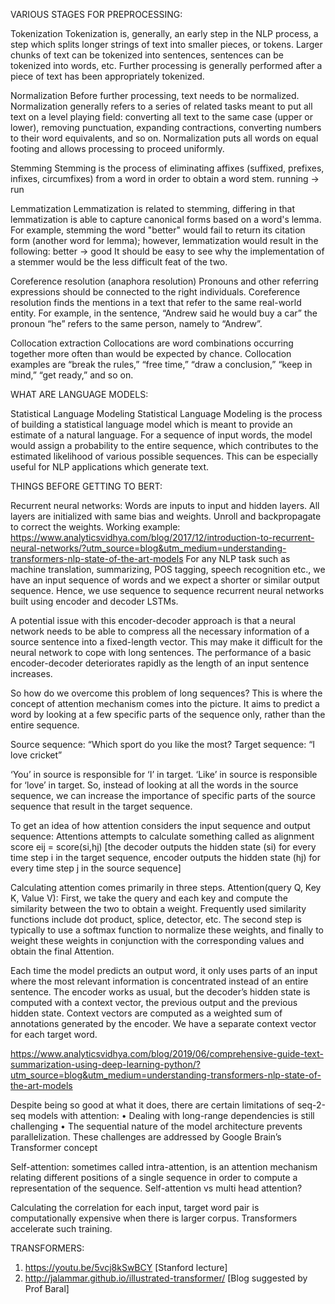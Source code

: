 VARIOUS STAGES FOR PREPROCESSING:

Tokenization
Tokenization is, generally, an early step in the NLP process, a step which splits longer strings of text into smaller pieces, or tokens. Larger chunks of text can be tokenized into sentences, sentences can be tokenized into words, etc. Further processing is generally performed after a piece of text has been appropriately tokenized.


Normalization
Before further processing, text needs to be normalized. Normalization generally refers to a series of related tasks meant to put all text on a level playing field: converting all text to the same case (upper or lower), removing punctuation, expanding contractions, converting numbers to their word equivalents, and so on. Normalization puts all words on equal footing and allows processing to proceed uniformly.

Stemming
Stemming is the process of eliminating affixes (suffixed, prefixes, infixes, circumfixes) from a word in order to obtain a word stem.
running → run

Lemmatization
Lemmatization is related to stemming, differing in that lemmatization is able to capture canonical forms based on a word's lemma.
For example, stemming the word "better" would fail to return its citation form (another word for lemma); however, lemmatization would result in the following:
better → good
It should be easy to see why the implementation of a stemmer would be the less difficult feat of the two.

Coreference resolution (anaphora resolution)
Pronouns and other referring expressions should be connected to the right individuals. Coreference resolution finds the mentions in a text that refer to the same real-world entity. For example, in the sentence, “Andrew said he would buy a car” the pronoun “he” refers to the same person, namely to “Andrew”.

Collocation extraction
Collocations are word combinations occurring together more often than would be expected by chance. Collocation examples are “break the rules,” “free time,” “draw a conclusion,” “keep in mind,” “get ready,” and so on.

WHAT ARE LANGUAGE MODELS:

Statistical Language Modeling
Statistical Language Modeling is the process of building a statistical language model which is meant to provide an estimate of a natural language. For a sequence of input words, the model would assign a probability to the entire sequence, which contributes to the estimated likelihood of various possible sequences. This can be especially useful for NLP applications which generate text.

THINGS BEFORE GETTING TO BERT:

Recurrent neural networks:
Words are inputs to input and hidden layers. All layers are initialized with same bias and weights. Unroll and backpropagate to correct the weights.
Working example: https://www.analyticsvidhya.com/blog/2017/12/introduction-to-recurrent-neural-networks/?utm_source=blog&utm_medium=understanding-transformers-nlp-state-of-the-art-models 
For any NLP task such as machine translation, summarizing, POS tagging, speech recognition etc., we have an input sequence of words and we expect a shorter or similar output sequence. 
Hence, we use sequence to sequence recurrent neural networks built using encoder and decoder LSTMs.

A potential issue with this encoder-decoder approach is that a neural network needs to be able to compress all the necessary information of a source sentence into a fixed-length vector. This may make it difficult for the neural network to cope with long sentences. The performance of a basic encoder-decoder deteriorates rapidly as the length of an input sentence increases.

So how do we overcome this problem of long sequences? This is where the concept of attention mechanism comes into the picture. It aims to predict a word by looking at a few specific parts of the sequence only, rather than the entire sequence.

Source sequence: “Which sport do you like the most?
Target sequence: “I love cricket”

‘You’ in source is responsible for ‘I’ in target. ‘Like’ in source is responsible for ‘love’ in target. So, instead of looking at all the words in the source sequence, we can increase the importance of specific parts of the source sequence that result in the target sequence.

To get an idea of how attention considers the input sequence and output sequence:  Attentions attempts to calculate something called as alignment score eij = score(si,hj) [the decoder outputs the hidden state (si) for every time step i in the target sequence, encoder outputs the hidden state (hj) for every time step j in the source sequence]

Calculating attention comes primarily in three steps.  Attention(query Q, Key K, Value V):
First, we take the query and each key and compute the similarity between the two to obtain a weight. Frequently used similarity functions include dot product, splice, detector, etc. The second step is typically to use a softmax function to normalize these weights, and finally to weight these weights in conjunction with the corresponding values and obtain the final Attention.

Each time the model predicts an output word, it only uses parts of an input where the most relevant information is concentrated instead of an entire sentence. The encoder works as usual, but the decoder’s hidden state is computed with a context vector, the previous output and the previous hidden state. Context vectors are computed as a weighted sum of annotations generated by the encoder.  We have a separate context vector for each target word.

https://www.analyticsvidhya.com/blog/2019/06/comprehensive-guide-text-summarization-using-deep-learning-python/?utm_source=blog&utm_medium=understanding-transformers-nlp-state-of-the-art-models 


Despite being so good at what it does, there are certain limitations of seq-2-seq models with attention:
•	Dealing with long-range dependencies is still challenging
•	The sequential nature of the model architecture prevents parallelization. These challenges are addressed by Google Brain’s Transformer concept

Self-attention: sometimes called intra-attention, is an attention mechanism relating different positions of a single sequence in order to compute a representation of the sequence.
Self-attention vs multi head attention?

Calculating the correlation for each input, target word pair is computationally expensive when there is larger corpus. Transformers accelerate such training.

TRANSFORMERS:
1. https://youtu.be/5vcj8kSwBCY [Stanford lecture]
2. http://jalammar.github.io/illustrated-transformer/ [Blog suggested by Prof Baral]
